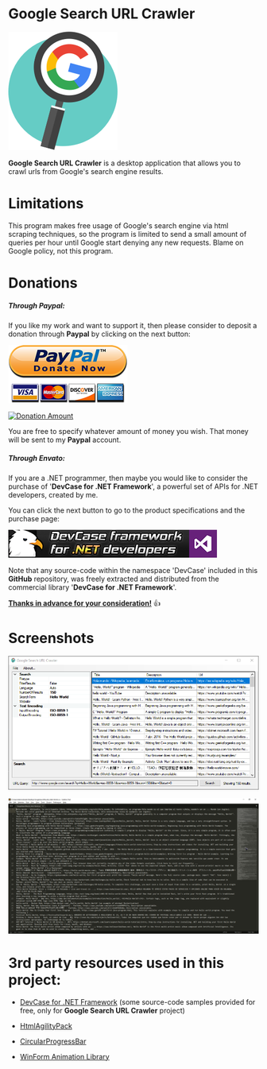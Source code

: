 # **Google Search URL Crawler**

![](Images/App.png)

**Google Search URL Crawler** is a desktop application that allows you to crawl urls from Google's search engine results.

# Limitations

This program makes free usage of Google's search engine via html scraping techniques, so the program is limited to send a small amount of queries per hour until Google start denying any new requests. Blame on Google policy, not this program.

# Donations

##### Through Paypal:
If you like my work and want to support it, then please consider to deposit a donation through **Paypal** by clicking on the next button:

[![Donation Account](Images/Paypal.png)](https://www.paypal.com/cgi-bin/webscr?cmd=_s-xclick&hosted_button_id=E4RQEV6YF5NZY)

[![Donation Amount](https://img.shields.io/badge/Current%20donations-0%24-red.svg)](https://www.paypal.com/cgi-bin/webscr?cmd=_s-xclick&hosted_button_id=E4RQEV6YF5NZY)

You are free to specify whatever amount of money you wish. That money will be sent to my **Paypal** account.

##### Through Envato:
If you are a .NET programmer, then maybe you would like to consider the purchase of 
'**DevCase for .NET Framework**', a powerful set of APIs for .NET developers, created by me. 

You can click the next button to go to the product specifications and the purchase page:

[![DevCase for .NET Framework](Images/DevCase%20Banner.png)](https://codecanyon.net/item/elektrokit-class-library-for-net/19260282)

Note that any source-code within the namespace 'DevCase' included in this **GitHub** repository, was freely extracted and distributed from the commercial library '**DevCase for .NET Framework**'.

<u>**Thanks in advance for your consideration!**</u> :thumbsup:

# Screenshots

![](Preview/Google%20Search%20URL%20Crawler%2001.png)

![](Preview/CSV.png)

# 3rd party resources used in this project:

 - <a href="https://codecanyon.net/item/elektrokit-class-library-for-net/19260282" target="_blank">DevCase for .NET Framework</a> (some source-code samples provided for free, only for **Google Search URL Crawler** project)

 - <a href="https://github.com/zzzprojects/html-agility-pack" target="_blank">HtmlAgilityPack</a>
 
 - <a href="https://github.com/falahati/CircularProgressBar" target="_blank">CircularProgressBar</a>
 
 - <a href="https://github.com/falahati/WinFormAnimation" target="_blank">WinForm Animation Library </a>
 
